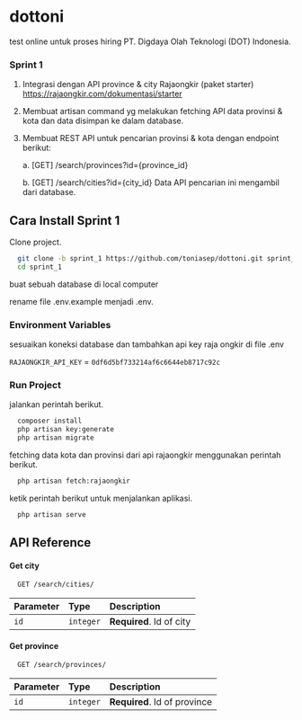 # dottoni
test online untuk proses hiring PT. Digdaya Olah Teknologi (DOT) Indonesia.
 
### Sprint 1
1. Integrasi dengan API province & city Rajaongkir (paket starter) https://rajaongkir.com/dokumentasi/starter

2. Membuat artisan command​ yg melakukan fetching API data provinsi & kota dan data disimpan ke dalam database.

3. Membuat REST API untuk pencarian provinsi & kota dengan endpoint berikut:
    
    a. [GET] /search/provinces?id={province_id}

    b. [GET] /search/cities?id={city_id}
Data API pencarian ini mengambil dari database.

## Cara Install Sprint 1

Clone project.

```bash
  git clone -b sprint_1 https://github.com/toniasep/dottoni.git sprint_1
  cd sprint_1
```
buat sebuah database di local computer

rename file .env.example menjadi .env.


### Environment Variables

sesuaikan koneksi database dan tambahkan api key raja ongkir di file .env

`RAJAONGKIR_API_KEY` = `0df6d5bf733214af6c6644eb8717c92c`



### Run Project

jalankan perintah berikut.

```bash
  composer install
  php artisan key:generate
  php artisan migrate
```

fetching data kota dan provinsi dari api rajaongkir menggunakan perintah berikut.
```bash
  php artisan fetch:rajaongkir
```

ketik perintah berikut untuk menjalankan aplikasi.
```bash
  php artisan serve
```

## API Reference

#### Get city

```bash
  GET /search/cities/
```

| Parameter | Type     | Description                |
| :-------- | :------- | :------------------------- |
| `id` | `integer` | **Required**. Id of city |

#### Get province

```bash
  GET /search/provinces/
```

| Parameter | Type     | Description                       |
| :-------- | :------- | :-------------------------------- |
| `id`      | `integer` | **Required**. Id of province |



